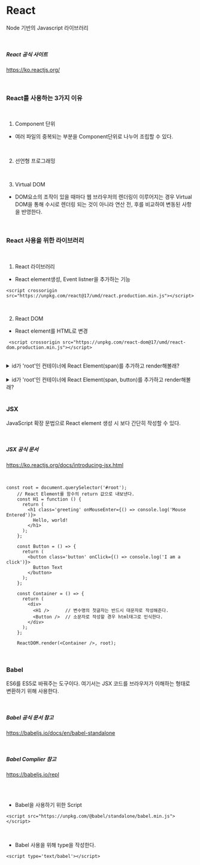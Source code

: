 # React

Node 기반의 Javascript 라이브러리

<br>

##### React 공식 사이트

https://ko.reactjs.org/

<br>

### React를 사용하는 3가지 이유

<br>

1. Component 단위

- 여러 파일의 중복되는 부분을 Component단위로 나누어 조립할 수 있다.

<br>

2. 선언형 프로그래밍

<br>

3. Virtual DOM

- DOM요소의 조작이 있을 때마다 웹 브라우저의 렌더링이 이루어지는 경우 Virtual DOM을 통해 수시로 렌더링 되는 것이 아니라 연산 전, 후를 비교하여 변동된 사항을 반영한다.

<br>

### React 사용을 위한 라이브러리

<br>

1. React 라이브러리

- React element생성, Event listner을 추가하는 기능

```
<script crossorigin src="https://unpkg.com/react@17/umd/react.production.min.js"></script>
```

<br>

2. React DOM

- React element를 HTML로 변경

```
 <script crossorigin src="https://unpkg.com/react-dom@17/umd/react-dom.production.min.js"></script>
```

<br>

<details>
<summary>id가 'root'인 컨테이너에 React Element(span)를 추가하고 render해볼래?</summary>
<div markdown="1">

```
const root = document.getElementById('root');
const span = React.createElement('span', {}, '안냥');
ReactDOM.render(span, root);
```

</div>
</details>

<br>

<details>
<summary>id가 'root'인 컨테이너에 React Element(span, button)를 추가하고 render해볼래?</summary>
<div markdown="1">

```
const root = document.getElementById('root');
const span = React.createElement('span', {}, '안냥');
// 두번째 인자로 id, class 등 props를 작성해준다.
const button = React.createElement('button', { onClick: () => alert('누르지 마잉~') }, '난 버튼이야!');
    ReactDOM.render([span, button], document.body);

ReactDOM.render([span, button], root);
```

</div>
</details>

<br>

### JSX

JavaScript 확장 문법으로 React element 생성 시 보다 간단히 작성할 수 있다.

<br>

##### JSX 공식 문서

https://ko.reactjs.org/docs/introducing-jsx.html

<br>

```
const root = document.querySelector('#root');
    // React Element를 함수의 return 값으로 내보낸다.
    const H1 = function () {
      return (
        <h1 class='greeting' onMouseEnter={() => console.log('Mouse Entered')}>
          Hello, world!
        </h1>
      );
    };

    const Button = () => {
      return (
        <button class='button' onClick={() => console.log('I am a click')}>
          Button Text
        </button>
      );
    };

    const Container = () => {
      return (
        <div>
          <H1 />      // 변수명의 첫글자는 반드시 대문자로 작성해준다.
          <Button />  // 소문자로 작성할 경우 html태그로 인식한다.
        </div>
      );
    };

    ReactDOM.render(<Container />, root);
```

<br>

### Babel

ES6를 ES5로 바꿔주는 도구이다. 여기서는 JSX 코드를 브라우저가 이해하는 형태로 변환하기 위해 사용한다.

<br>

##### Babel 공식 문서 참고

https://babeljs.io/docs/en/babel-standalone

<br>

##### Babel Complier 참고

https://babeljs.io/repl

<br><br>

- Babel을 사용하기 위한 Script

```
<script src="https://unpkg.com/@babel/standalone/babel.min.js"></script>
```

<br>

- Babel 사용을 위해 type을 작성한다.

```
<script type='text/babel'></script>
```
